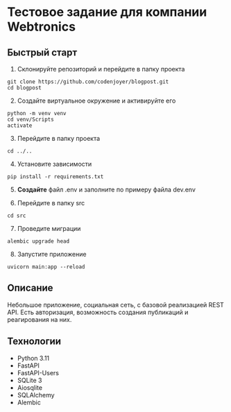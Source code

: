 # Тестовое задание для компании Webtronics

## Быстрый старт

1. Склонируйте репозиторий и перейдите в папку проекта

```shell
git clone https://github.com/codenjoyer/blogpost.git
cd blogpost
```

2. Создайте виртуальное окружение и активируйте его

```shell
python -m venv venv
cd venv/Scripts
activate
```

3. Перейдите в папку проекта

```shell
cd ../..
```

4. Установите зависимости

```shell
pip install -r requirements.txt
```

5. **Создайте** файл .env и заполните по примеру файла dev.env


6. Перейдите в папку src

```shell
cd src
```

7. Проведите миграции

```shell
alembic upgrade head
```

8. Запустите приложение

```shell
uvicorn main:app --reload
```

## Описание

Небольшое приложение, социальная сеть, с базовой реализацией REST API. Есть авторизация, возможность создания
публикаций и реагирования на них.

## Технологии

- Python 3.11
- FastAPI
- FastAPI-Users
- SQLite 3
- Aiosqlite
- SQLAlchemy
- Alembic